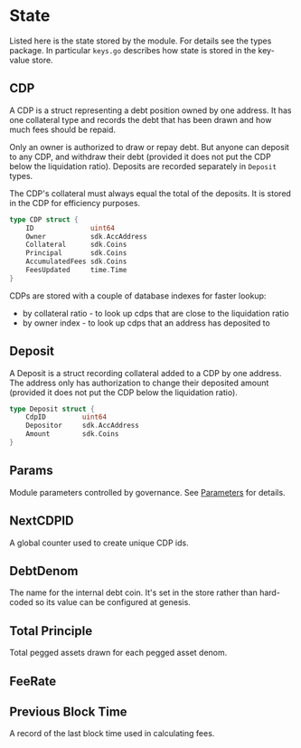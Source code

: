 # State

Listed here is the state stored by the module.
For details see the types package. In particular `keys.go` describes how state is stored in the key-value store.
<!--
Store key structures are not listed here - they seem like an implementation detail best documented by code comments.
-->

## CDP

A CDP is a struct representing a debt position owned by one address. It has one collateral type and records the debt that has been drawn and how much fees should be repaid.

Only an owner is authorized to draw or repay debt. But anyone can deposit to any CDP, and withdraw their debt (provided it does not put the CDP below the liquidation ratio). Deposits are recorded separately in `Deposit` types.

The CDP's collateral must always equal the total of the deposits. It is stored in the CDP for efficiency purposes.

```go
type CDP struct {
    ID              uint64
    Owner           sdk.AccAddress
    Collateral      sdk.Coins
    Principal       sdk.Coins
    AccumulatedFees sdk.Coins
    FeesUpdated     time.Time
}
```

CDPs are stored with a couple of database indexes for faster lookup:

- by collateral ratio - to look up cdps that are close to the liquidation ratio
- by owner index - to look up cdps that an address has deposited to

## Deposit

A Deposit is a struct recording collateral added to a CDP by one address. The address only has authorization to change their deposited amount (provided it does not put the CDP below the liquidation ratio).

```go
type Deposit struct {
    CdpID         uint64
    Depositor     sdk.AccAddress
    Amount        sdk.Coins
}
```

## Params

Module parameters controlled by governance. See [Parameters](07_params.md) for details.

## NextCDPID

A global counter used to create unique CDP ids.

## DebtDenom

The name for the internal debt coin. It's set in the store rather than hard-coded so its value can be configured at genesis.

## Total Principle

Total pegged assets drawn for each pegged asset denom.
<!-- TODO is this different from the total amount of the assets created? ie does it include amount in liquidator? -->

## FeeRate

<!-- TODO -->

## Previous Block Time

A record of the last block time used in calculating fees.
